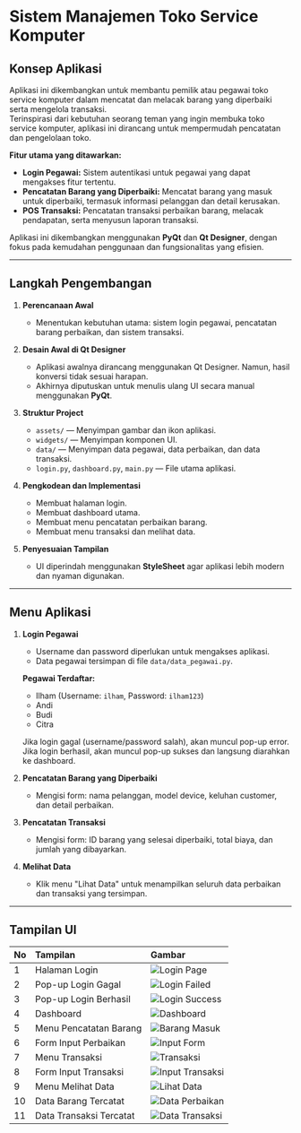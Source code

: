 # Sistem Manajemen Toko Service Komputer

## Konsep Aplikasi
Aplikasi ini dikembangkan untuk membantu pemilik atau pegawai toko service komputer dalam mencatat dan melacak barang yang diperbaiki serta mengelola transaksi.  
Terinspirasi dari kebutuhan seorang teman yang ingin membuka toko service komputer, aplikasi ini dirancang untuk mempermudah pencatatan dan pengelolaan toko.

**Fitur utama yang ditawarkan:**
- **Login Pegawai:** Sistem autentikasi untuk pegawai yang dapat mengakses fitur tertentu.
- **Pencatatan Barang yang Diperbaiki:** Mencatat barang yang masuk untuk diperbaiki, termasuk informasi pelanggan dan detail kerusakan.
- **POS Transaksi:** Pencatatan transaksi perbaikan barang, melacak pendapatan, serta menyusun laporan transaksi.

Aplikasi ini dikembangkan menggunakan **PyQt** dan **Qt Designer**, dengan fokus pada kemudahan penggunaan dan fungsionalitas yang efisien.

---

## Langkah Pengembangan

1. **Perencanaan Awal**
   - Menentukan kebutuhan utama: sistem login pegawai, pencatatan barang perbaikan, dan sistem transaksi.
   
2. **Desain Awal di Qt Designer**
   - Aplikasi awalnya dirancang menggunakan Qt Designer. Namun, hasil konversi tidak sesuai harapan.
   - Akhirnya diputuskan untuk menulis ulang UI secara manual menggunakan **PyQt**.

3. **Struktur Project**
   - `assets/` — Menyimpan gambar dan ikon aplikasi.
   - `widgets/` — Menyimpan komponen UI.
   - `data/` — Menyimpan data pegawai, data perbaikan, dan data transaksi.
   - `login.py`, `dashboard.py`, `main.py` — File utama aplikasi.

4. **Pengkodean dan Implementasi**
   - Membuat halaman login.
   - Membuat dashboard utama.
   - Membuat menu pencatatan perbaikan barang.
   - Membuat menu transaksi dan melihat data.
   
5. **Penyesuaian Tampilan**
   - UI diperindah menggunakan **StyleSheet** agar aplikasi lebih modern dan nyaman digunakan.

---

## Menu Aplikasi

1. **Login Pegawai**
   - Username dan password diperlukan untuk mengakses aplikasi.
   - Data pegawai tersimpan di file `data/data_pegawai.py`.
   
   **Pegawai Terdaftar:**
   - Ilham (Username: `ilham`, Password: `ilham123`)
   - Andi
   - Budi
   - Citra

   Jika login gagal (username/password salah), akan muncul pop-up error.  
   Jika login berhasil, akan muncul pop-up sukses dan langsung diarahkan ke dashboard.

2. **Pencatatan Barang yang Diperbaiki**
   - Mengisi form: nama pelanggan, model device, keluhan customer, dan detail perbaikan.

3. **Pencatatan Transaksi**
   - Mengisi form: ID barang yang selesai diperbaiki, total biaya, dan jumlah yang dibayarkan.

4. **Melihat Data**
   - Klik menu "Lihat Data" untuk menampilkan seluruh data perbaikan dan transaksi yang tersimpan.

---

## Tampilan UI



| No | Tampilan | Gambar |
|:-|:-|:-|
| 1 | Halaman Login | ![Login Page](display/1.png) |
| 2 | Pop-up Login Gagal | ![Login Failed](display/2.png) |
| 3 | Pop-up Login Berhasil | ![Login Success](display/3.png) |
| 4 | Dashboard | ![Dashboard](display/4.png) |
| 5 | Menu Pencatatan Barang | ![Barang Masuk](display/5.png) |
| 6 | Form Input Perbaikan | ![Input Form](display/6.png) |
| 7 | Menu Transaksi | ![Transaksi](display/7.png) |
| 8 | Form Input Transaksi | ![Input Transaksi](display/8.png) |
| 9 | Menu Melihat Data | ![Lihat Data](display/9.png) |
| 10 | Data Barang Tercatat | ![Data Perbaikan](display/10.png) |
| 11 | Data Transaksi Tercatat | ![Data Transaksi](display/11.png) |

